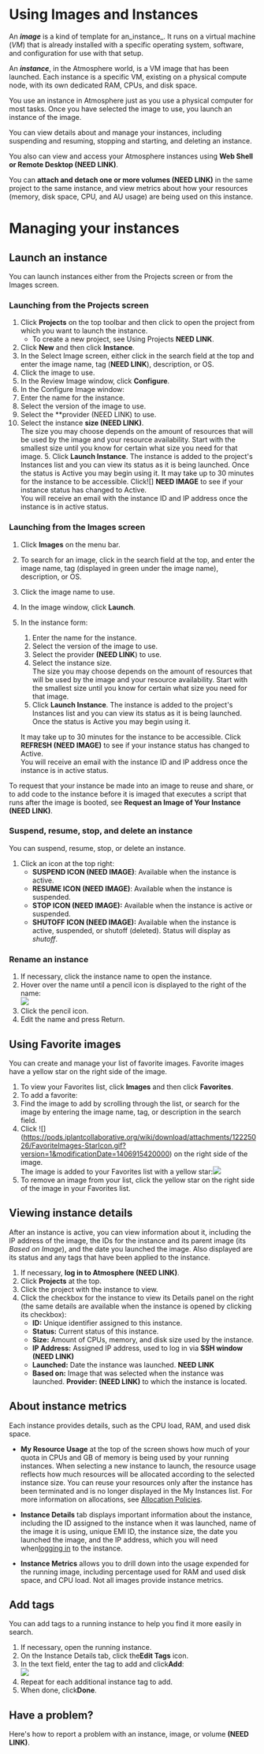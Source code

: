 # Using Images and Instances

An **_image_** is a kind of template for an_instance_. It runs on a virtual machine (_VM_) that is already installed with a specific operating system, software, and configuration for use with that setup.

An **_instance_**, in the Atmosphere world, is a VM image that has been launched. Each instance is a specific VM, existing on a physical compute node, with its own dedicated RAM, CPUs, and disk space.

You use an instance in Atmosphere just as you use a physical computer for most tasks. Once you have selected the image to use, you launch an instance of the image.

You can view details about and manage your instances, including suspending and resuming, stopping and starting, and deleting an instance.

You also can view and access your Atmosphere instances using **Web Shell or Remote Desktop (NEED LINK)**.

You can **attach and detach one or more volumes (NEED LINK)** in the same project to the same instance, and view metrics about how your resources (memory, disk space, CPU, and AU usage) are being used on this instance.

# Managing your instances

## Launch an instance

You can launch instances either from the Projects screen or from the Images screen.

### Launching from the Projects screen

1.  Click **Projects** on the top toolbar and then click to open the project from which you want to launch the instance.
    *   To create a new project, see Using Projects **NEED LINK**.
2.  Click **New** and then click **Instance**.
  1.  In the Select Image screen, either click in the search field at the top and enter the image name, tag (**NEED LINK**), description, or OS.
  2.  Click the image to use.
3.  In the Review Image window, click **Configure**.
4.  In the Configure Image window:
  1.  Enter the name for the instance.
  2.  Select the version of the image to use.
  3.  Select the **provider (NEED LINK) to use.
  4.  Select the instance **size (NEED LINK)**.  
        The size you may choose depends on the amount of resources that will be used by the image and your resource availability. Start with the smallest size until you know for certain what size you need for that image.
    5.  Click **Launch Instance**.
    The instance is added to the project's Instances list and you can view its status as it is being launched. Once the status is Active you may begin using it.
    It may take up to 30 minutes for the instance to be accessible. Click![] **NEED IMAGE** to see if your instance status has changed to Active.  
    You will receive an email with the instance ID and IP address once the instance is in active status.

### Launching from the Images screen

1.  Click **Images** on the menu bar.
2.  To search for an image, click in the search field at the top, and enter the image name, tag (displayed in green under the image name), description, or OS.
3.  Click the image name to use.
4.  In the image window, click **Launch**.
5.  In the instance form:
    1.  Enter the name for the instance.
    2.  Select the version of the image to use.
    3.  Select the provider **(NEED LINK**) to use.
    4.  Select the instance size.  
        The size you may choose depends on the amount of resources that will be used by the image and your resource availability.
        Start with the smallest size until you know for certain what size you need for that image.
    5.  Click **Launch Instance**. The instance is added to the project's Instances list and you can view its status as it is being launched. Once the status is Active you may begin using it.

    It may take up to 30 minutes for the instance to be accessible. Click **REFRESH (NEED IMAGE)**  to see if your instance status has changed to Active.  
    You will receive an email with the instance ID and IP address once the instance is in active status.

To request that your instance be made into an image to reuse and share, or to add code to the instance before it is imaged that executes a script that runs after the image is booted, see **Request an Image of Your Instance (NEED LINK)**.

### Suspend, resume, stop, and delete an instance

You can suspend, resume, stop, or delete an instance.

1.  Click an icon at the top right:
    * **SUSPEND ICON (NEED IMAGE)**: Available when the instance is active.  
    * **RESUME ICON (NEED IMAGE)**: Available when the instance is suspended.  
    * **STOP ICON (NEED IMAGE):** Available when the instance is active or suspended.  
    * **SHUTOFF ICON (NEED IMAGE):** Available when the instance is active, suspended, or shutoff (deleted). Status will display as _shutoff_.

### Rename an instance

1.  If necessary, click the instance name to open the instance.
2.  Hover over the name until a pencil icon is displayed to the right of the name:  
    ![](https://pods.iplantcollaborative.org/wiki/download/attachments/14090410/RenameInstance.jpg?version=1&modificationDate=1425341463000)
3.  Click the pencil icon.
4.  Edit the name and press Return.

## Using Favorite images

You can create and manage your list of favorite images. Favorite images have a yellow star on the right side of the image.

1. To view your Favorites list, click **Images** and then click **Favorites**.
2. To add a favorite:
  1.  Find the image to add by scrolling through the list, or search for the image by entering the image name, tag, or description in the search field.
  2.  Click ![] (https://pods.iplantcollaborative.org/wiki/download/attachments/12225026/FavoriteImages-StarIcon.gif?version=1&modificationDate=1406915420000) on the right side of the image.  
    The image is added to your Favorites list with a yellow star:![](https://pods.iplantcollaborative.org/wiki/download/attachments/12225026/FavoriteImages-StarIconSelected.gif?version=1&modificationDate=1406915420000)
3. To remove an image from your list, click the yellow star on the right side of the image in your Favorites list.


## Viewing instance details

After an instance is active, you can view information about it, including the IP address of the image, the IDs for the instance and its parent image (its _Based on Image_), and the date you launched the image. Also displayed are its status and any tags that have been applied to the instance.

1.  If necessary, **log in to Atmosphere (NEED LINK)**.
2.  Click **Projects** at the top.
3.  Click the project with the instance to view.
4.  Click the checkbox for the instance to view its Details panel on the right (the same details are available when the instance is opened by clicking its checkbox):
    *   **ID:** Unique identifier assigned to this instance.
    *   **Status:** Current status of this instance.
    *   **Size:** Amount of CPUs, memory, and disk size used by the instance.
    *   **IP Address:** Assigned IP address, used to log in via **SSH window (NEED LINK)**
    *   **Launched:** Date the instance was launched. **NEED LINK**
    *   **Based on:** Image that was selected when the instance was launched.
     **Provider: (NEED LINK)** to which the instance is located.

## About instance metrics

Each instance provides details, such as the CPU load, RAM, and used disk space.

*   **My Resource Usage** at the top of the screen shows how much of your quota in CPUs and GB of memory is being used by your running instances. When selecting a new instance to launch, the resource usage reflects how much resources will be allocated according to the selected instance size. You can reuse your resources only after the instance has been terminated and is no longer displayed in the My Instances list. For more information on allocations, see [Allocation Policies](https://pods.iplantcollaborative.org/wiki/display/atmman/Allocation+Policies "Allocation Policies").

*   **Instance Details** tab displays important information about the instance, including the ID assigned to the instance when it was launched, name of the image it is using, unique EMI ID, the instance size, the date you launched the image, and the IP address, which you will need when[logging in](https://pods.iplantcollaborative.org/wiki/display/atmman/Logging+In+to+an+Instance "Logging In to an Instance") to the instance.

*   **Instance Metrics** allows you to drill down into the usage expended for the running image, including percentage used for RAM and used disk space, and CPU load. Not all images provide instance metrics.

## Add tags

You can add tags to a running instance to help you find it more easily in search.

1.  If necessary, open the running instance.
2.  On the Instance Details tab, click the**Edit Tags** icon.
3.  In the text field, enter the tag to add and click**Add**:  
    ![](https://pods.iplantcollaborative.org/wiki/download/attachments/8411419/Tags-1.png?version=1&modificationDate=1369083148000)
4.  Repeat for each additional instance tag to add.
5.  When done, click**Done**.

## Have a problem?

Here's how to report a problem with an instance, image, or volume **(NEED LINK)**.
